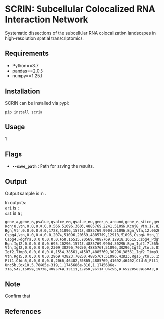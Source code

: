 # SCRIN: Subcellular Colocalized RNA Interaction Network

Systematic dissections of the subcellular RNA colocalization landscapes in high-resolution spatial transcriptomics.

## Requirements

* Python==3.7
* pandas==2.0.3
* numpy==1.25.1

##	 Installation

SCRIN can be installed via pypi:

```
pip install scrin
```

## Usage

1

## Flags

- **`--save_path`** : Path for saving the results.

## Output

Output sample is in .

In outputs: <br>
`ori` is ; <br>
`sat` is a ; <br>


```:test.csv
gene_A,gene_B,pvalue,qvalue_BH,qvalue_BO,gene_B_around,gene_B_slice,gene_around,gene_slice,gene_A_N,gene_B_N,pair,odds_ratio,risk_ratio,enrichment_ratio
Kcnj8,Vtn,0.0,0.0,0.0,566,51096,3603,4885769,2241,51096,Kcnj8_Vtn,17.820363130077027,15.17803020428641,15.020977497702212
Bgn,Vtn,0.0,0.0,0.0,1728,51096,15717,4885769,9904,51096,Bgn_Vtn,12.062024287226444,10.84581394375585,10.512841372618968
Cspg4,Vtn,0.0,0.0,0.0,2074,51096,20569,4885769,12918,51096,Cspg4_Vtn,11.017065217111972,10.007031026811507,9.641433282377363
Cspg4,Pdgfra,0.0,0.0,0.0,658,16515,20569,4885769,12918,16515,Cspg4_Pdgfra,10.106358468927027,9.815047084194957,9.463832976934873
Bgn,Igf2,0.0,0.0,0.0,695,30296,15717,4885769,9904,30296,Bgn_Igf2,7.565480080472584,7.27515694909074,7.131202827107043
Vtn,Igf2,0.0,0.0,0.0,2309,30296,70250,4885769,51096,30296,Igf2_Vtn,5.813629355563021,5.655413409911846,5.300602558199196
Igf2,Timp3,0.0,0.0,0.0,1554,38561,41507,4885769,30296,38561,Igf2_Timp3,5.052599780665756,4.900872600692388,4.743668274521491
Vtn,Rgs5,0.0,0.0,0.0,2969,43823,70250,4885769,51096,43823,Rgs5_Vtn,5.157343774794808,4.981640519743338,4.711885124103652
Flt1,Cldn5,0.0,0.0,0.0,2066,46402,50865,4885769,41692,46402,Cldn5_Flt1,4.574565975489097,4.42937668412253,4.276687312341203
Unc5b,Sox10,5.78605e-319,1.1745686e-316,1.1745686e-316,542,15859,18330,4885769,13112,15859,Sox10_Unc5b,9.65228563955043,9.396446096907969,9.109487664186856
```

## Note

Confirm that 

## References
